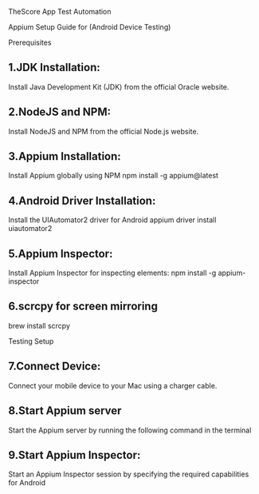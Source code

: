 TheScore App Test Automation

Appium Setup Guide for (Android Device Testing)


Prerequisites

1.JDK Installation:
-

Install Java Development Kit (JDK) from the official Oracle website.

2.NodeJS and NPM:
-
Install NodeJS and NPM from the official Node.js website.

3.Appium Installation:
-
Install Appium globally using NPM
npm install -g appium@latest

4.Android Driver Installation:
-
Install the UIAutomator2 driver for Android
appium driver install uiautomator2

5.Appium Inspector:
-
Install Appium Inspector for inspecting elements:
npm install -g appium-inspector

6.scrcpy for screen mirroring 
-
brew install scrcpy

Testing Setup

7.Connect Device:
-
Connect your mobile device to your Mac using a charger cable.

8.Start Appium server 
-
Start the Appium server by running the following command in the terminal

9.Start Appium Inspector:
-
Start an Appium Inspector session by specifying the required capabilities for Android 





